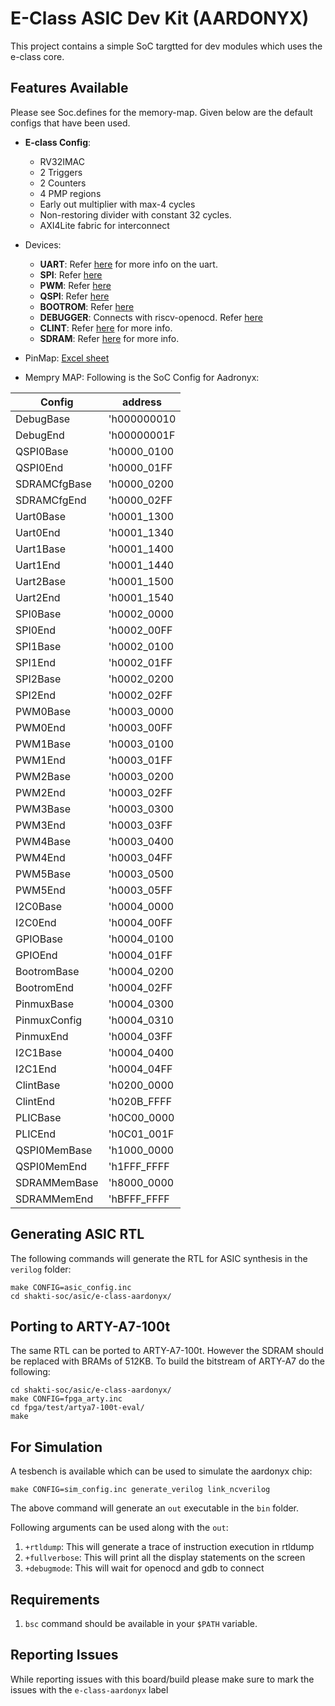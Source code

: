 # E-Class ASIC Dev Kit (AARDONYX)

This project contains a simple SoC targtted for dev modules which uses the e-class core.

## Features Available
Please see Soc.defines for the memory-map. Given below are the default configs that have been used.
* __E-class Config__:
    * RV32IMAC
    * 2 Triggers
    * 2 Counters
    * 4 PMP regions
    * Early out multiplier with max-4 cycles
    * Non-restoring divider with constant 32 cycles.
    * AXI4Lite fabric for interconnect
* Devices:
    * __UART__: Refer [here](https://gitlab.com/shaktiproject/uncore/devices/blob/master/uart/uart_driver.c) for more info on the uart.
    * __SPI__: Refer [here](https://gitlab.com/shaktiproject/uncore/devices/blob/master/spi/)
    * __PWM__: Refer [here](https://gitlab.com/shaktiproject/uncore/devices/blob/master/pwm/)
    * __QSPI__: Refer [here](https://gitlab.com/shaktiproject/uncore/devices/blob/master/qspi)
    * __BOOTROM__: Refer [here](https://gitlab.com/shaktiproject/uncore/devices/blob/master/bootrom/)
    * __DEBUGGER__: Connects with riscv-openocd. Refer [here](https://gitlab.com/shaktiproject/uncore/devices/blob/master/riscvDebug013)
    * __CLINT__: Refer [here](https://gitlab.com/shaktiproject/uncore/devices/blob/master/clint/clint.defines) for more info.
    * __SDRAM__: Refer [here](https://gitlab.com/shaktiproject/uncore/devices/blob/master/sdram/32-bit) for more info.

* PinMap: [Excel sheet](https://docs.google.com/spreadsheets/d/1yA-pKs3_cNw3IYSj8Q-fh1bL_jA87MuPH5vjwz0L73s/edit#gid=0)

* Mempry MAP:
  Following is the SoC Config for Aadronyx:

| Config | address|
|---------|-------|
|DebugBase    | 'h000000010|
|DebugEnd     | 'h00000001F|
|QSPI0Base    | 'h0000_0100|      
|QSPI0End     | 'h0000_01FF|
|SDRAMCfgBase | 'h0000_0200|
|SDRAMCfgEnd  | 'h0000_02FF|
|Uart0Base    | 'h0001_1300|
|Uart0End     | 'h0001_1340|
|Uart1Base    | 'h0001_1400|
|Uart1End     | 'h0001_1440|
|Uart2Base    | 'h0001_1500|
|Uart2End     | 'h0001_1540|
|SPI0Base     | 'h0002_0000|  
|SPI0End      | 'h0002_00FF|
|SPI1Base     | 'h0002_0100|
|SPI1End      | 'h0002_01FF|
|SPI2Base     | 'h0002_0200|
|SPI2End      | 'h0002_02FF|
|PWM0Base     | 'h0003_0000|  
|PWM0End      | 'h0003_00FF|
|PWM1Base     | 'h0003_0100|
|PWM1End      | 'h0003_01FF|
|PWM2Base     | 'h0003_0200|
|PWM2End      | 'h0003_02FF|
|PWM3Base     | 'h0003_0300|
|PWM3End      | 'h0003_03FF|
|PWM4Base     | 'h0003_0400|
|PWM4End      | 'h0003_04FF|
|PWM5Base     | 'h0003_0500|
|PWM5End      | 'h0003_05FF|
|I2C0Base     | 'h0004_0000|
|I2C0End      | 'h0004_00FF|
|GPIOBase     | 'h0004_0100| 
|GPIOEnd      | 'h0004_01FF|
|BootromBase  | 'h0004_0200|
|BootromEnd   | 'h0004_02FF|
|PinmuxBase   | 'h0004_0300|
|PinmuxConfig | 'h0004_0310|
|PinmuxEnd    | 'h0004_03FF|
|I2C1Base     | 'h0004_0400|
|I2C1End      | 'h0004_04FF|
|ClintBase    | 'h0200_0000|  
|ClintEnd     | 'h020B_FFFF|
|PLICBase     | 'h0C00_0000|
|PLICEnd      | 'h0C01_001F|
|QSPI0MemBase | 'h1000_0000|
|QSPI0MemEnd  | 'h1FFF_FFFF|
|SDRAMMemBase | 'h8000_0000|
|SDRAMMemEnd  | 'hBFFF_FFFF|

## Generating ASIC RTL
The following commands will generate the RTL for ASIC synthesis in the `verilog` folder:
``` 
make CONFIG=asic_config.inc
cd shakti-soc/asic/e-class-aardonyx/
```

## Porting to ARTY-A7-100t
The same RTL can be ported to ARTY-A7-100t. However the SDRAM should be replaced with BRAMs of
512KB. To build the bitstream of ARTY-A7 do the following:

```
cd shakti-soc/asic/e-class-aardonyx/
make CONFIG=fpga_arty.inc
cd fpga/test/artya7-100t-eval/
make
```

## For Simulation
A tesbench is available which can be used to simulate the aardonyx chip:
```
make CONFIG=sim_config.inc generate_verilog link_ncverilog
```
The above command will generate an `out` executable in the `bin` folder. 

Following arguments can be used along with the `out`:
1. `+rtldump`: This will generate a trace of instruction execution in rtldump
2. `+fullverbose`: This will print all the display statements on the screen
3. `+debugmode`: This will wait for openocd and gdb to connect

## Requirements
1. `bsc` command should be available in your `$PATH` variable.

## Reporting Issues
While reporting issues with this board/build please make sure to mark the issues with the `e-class-aardonyx` label
